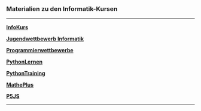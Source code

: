 ### Materialien zu den Informatik-Kursen

---

**[InfoKurs](https://ktheu.github.io/InfoKurs/)**

**[Jugendwettbewerb Informatik](https://ktheu.github.io/jwinf/)**
<!-- 
**[Programmierwettbewerbe](https://ktheu.github.io/Programmierwettbewerbe/)** -->
**[Programmierwettbewerbe](https://github.com/ktheu/Programmierwettbewerbe#readme)**

**[PythonLernen](https://ktheu.github.io/PythonLernen/)**

**[PythonTraining](https://ktheu.github.io/Training/)**

**[MathePlus](https://ktheu.github.io/MathePlus/)**

**[P5JS](https://ktheu.github.io/InfoAG/)** 

---
